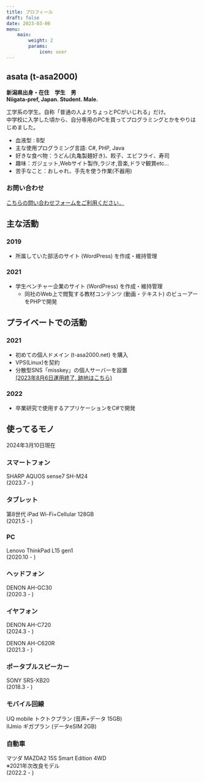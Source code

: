 ```yaml
---
title: プロフィール
draft: false
date: 2023-03-06
menu:
    main: 
        weight: 2
        params:
            icon: user
---
```


## asata (t-asa2000)
**新潟県出身・在住　学生　男  
Niigata-pref, Japan. Student. Male.**

工学系の学生。自称「普通の人よりちょっとPCがいじれる」だけ。  
中学校に入学した頃から、自分専用のPCを買ってプログラミングとかをやりはじめました。

* 血液型 : B型
* 主な使用プログラミング言語: C#, PHP, Java
* 好きな食べ物：うどん(丸亀製麺好き)、餃子、エビフライ、寿司
* 趣味：ガジェット,Webサイト製作,ラジオ,音楽,ドラマ観賞etc... 
* 苦手なこと：おしゃれ、手先を使う作業(不器用)

### お問い合わせ

[こちらの問い合わせフォームをご利用ください．](https://forms.gle/EiWydB9utuZktf4Y6)

## 主な活動

### 2019
* 所属していた部活のサイト (WordPress) を作成・維持管理

### 2021

* 学生ベンチャー企業のサイト (WordPress) を作成・維持管理
  * 同社のWeb上で閲覧する教材コンテンツ (動画・テキスト) のビューアーをPHPで開発

## プライベートでの活動

### 2021

* 初めての個人ドメイン (t-asa2000.net) を購入
* VPS(Linux)を契約
* 分散型SNS「misskey」の個人サーバーを設置  
  [(2023年8月6日運用終了, 跡地はこちら)](https://misskey.t-asa2000.net)

### 2022
* 卒業研究で使用するアプリケーションをC#で開発

## 使ってるモノ

2024年3月10日現在

### スマートフォン
SHARP AQUOS sense7 SH-M24  
(2023.7 - )

### タブレット
第8世代 iPad Wi-Fi+Cellular 128GB  
(2021.5 - )

### PC
Lenovo ThinkPad L15 gen1  
(2020.10 - )

### ヘッドフォン

DENON AH-GC30  
(2020.3 - )

### イヤフォン

DENON AH-C720  
(2024.3 - )

DENON AH-C620R  
(2021.3 - )

### ポータブルスピーカー

SONY SRS-XB20  
(2018.3 - )

### モバイル回線
UQ mobile トクトクプラン (音声+データ 15GB)  
IIJmio ギガプラン (データeSIM 2GB)

### 自動車

マツダ MAZDA2 15S Smart Edition 4WD  
※2021年次改良モデル  
(2022.2 - )